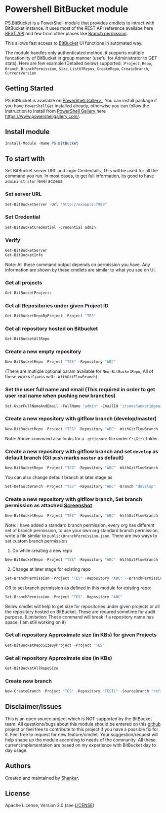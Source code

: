 Powershell BitBucket module
==========================
PS.BitBucket is a PowerShell module that provides cmdlets to intract with BitBucket instance. It uses most of the REST API reference availabe here [REST API][bitbucketAPI]   and few from other places like [Branch permission][branchpermission].

This allows fast access to [BitBucket][BitBucket] UI functions in automated way.

The module handles only authenticated method, it supports multiple funcationlity of BitBucket in group manner (useful for Administrator to GET stats), Here are few example (Detailed below) supported:
:`Project`, `Repo`, `Branch`, `BranchPermission`, `Size`, `ListOfRepos`, `CreateRepo`, `CreateBranch`, `CurrentVersion`

## Getting Started

PS.BitBucket is available on [PowerShell Gallery ][powershellgallery], You can install package if you have `PowerShellGet` installed already, otherwise you can follow the instruction to install from [PowerShell Gallery ][powershellgallery] here https://www.powershellgallery.com/.

## Install module
```powershell
Install-Module -Name PS.BitBucket
```

## To start with

Set BitBucket server URL and login Credentails, This will be used for all the command you run. In most cases, to get full information, its good to have `admininstrator` level access.

### Set server URL
```powershell
Set-BitBucketServer -Url "http://example:7990"
```
### Set Credential

```powershell
Set-BitBucketCredential -Credential admin
```

### Verify

```powershell
Get-BitBucketServer
Get-BitBucketInfo
```

Note: All these command output depends on permission you have. Any information are shown by these cmdlets are similar to what you see on UI.

### Get all projects
```powershell
Get-BitBucketProjects
```
### Get all Repositories under given Project ID
```powershell
Get-BitBucketRepoByProject -Project "TES"
```
### Get all repository hosted on Bitbucket
```powershell
Get-BitBucketAllRepo
```
### Create a new empty repository 
```powershell
New-BitBucketRepo -Project "TES" -Repository "ABC"
```
(There are mutliple optional param available for `New-BitBucketRepo`, All of these works if pass with `-WithGitFlowBranch`)

### Set the user full name and email (This required in order to get user real name when pushing new branches)
```powershell
Set-UserFullNameAndEmail -FullName "admin" -EmailId "itsmeshankar1@gmail.com"
```
### Create a new repository with gitflow branch (develop/master)
```powershell
New-BitBucketRepo -Project "TES" -Repository "ABC" -WithGitFlowBranch
```
Note: Above command also looks for a `.gitignore` file under `C:\Git\` folder. 

### Create a new repository with gitflow branch and set `develop` as default branch (Git `push` marks `master` as default)
```powershell
New-BitBucketRepo -Project "TES" -Repository "ABC" -WithGitFlowBranch -SetDefaultBranch
```
You can also change default branch at later stage as
```powershell
Set-DefaultBranch -Project "TES" -Repository "ABC" -Branch "develop"
```

### Create a new repository with gitflow branch, Set branch permission as attached [Screenshot][branchpermissionimage]
```powershell
New-BitBucketRepo -Project "TES" -Repository "ABC" -WithGitFlowBranch -SetBranchPermission
```
Note: I have added a standard branch permission, every org has different set of branch permission, to use your own org standard branch permission, write a file similar to `public\BranchPermission.json`. There are two ways to set custom branch permission

1. Do while creating a new repo
```powershell
New-BitBucketRepo -Project "TES" -Repository "ABC" -WithGitFlowBranch -SetBranchPermission -BranchPermissionJson "C:\BranchPer.json"
```
2. Change at later stage for existing repo
```powershell
Set-BranchPermission -Project "TES" -Repository "ABC" --BranchPermissionJson "C:\BranchPer.json"
```
OR to set branch permission as defined in this module for existing repo:
```powershell
Set-BranchPermission -Project "TES" -Repository "ABC"
```

Below cmdlet will help to get size for repositories under given projects or all the repository hosted on BitBucket. These are requred sometime for audit purpose. (Limitation: These command will break if a repository name has space, I am still working on it)
### Get all repository Approximate size (in KBs) for given Projects
```powershell
Get-BitBucketRepoSizeByProject -Project "TES"
```

### Get all repository Approximate size (in KBs)
```powershell
Get-BitBucketAllRepoSize
```

### Create new branch
```powershell
New-CreateBranch -Project "TES" -Repository "TEST1" -SourceBranch "refs/heads/develop" -NewBranch "release/1.0"
```


## Disclaimer/Issues

This is an open source project which is NOT supported by the BitBucket team. All questions/bugs about this module should be entered on this [github][issues] project or feel free to contribute to this project if you have a possible fix for it. Feel free to request for new feature/cmdlet. Your suggestion/request will help shape up the module according to needs of the community. All these current implementation are based on my experience with BitBucket day to day usage.

## Authors
Created and maintained by [Shankar](<itsmeshankar1@gmail.com>).

## License
Apache License, Version 2.0 (see [LICENSE][LICENSE])

[powershellgallery]: https://www.powershellgallery.com/packages/PS.BitBucket
[download]: https://github.com/i9shankar/ps-bitbucket/archive/master.zip
[repository]: https://github.com/i9shankar/ps-bitbucket
[wiki]: https://github.com/i9shankar/ps-bitbucket/blob/master/README.md
[issues]: https://github.com/i9shankar/ps-bitbucket/issues
[bitbucket]: https://www.atlassian.com/software/bitbucket/download
[bitbucketapi]: https://developer.atlassian.com/static/rest/stash/latest/stash-rest.html
[branchpermission]: https://developer.atlassian.com/static/rest/bitbucket-server/latest/bitbucket-ref-restriction-rest.html
[license]: LICENSE.MD
[branchpermissionimage]: https://github.com/i9shankar/ps-bitbucket/blob/master/images/BranchPermission.png